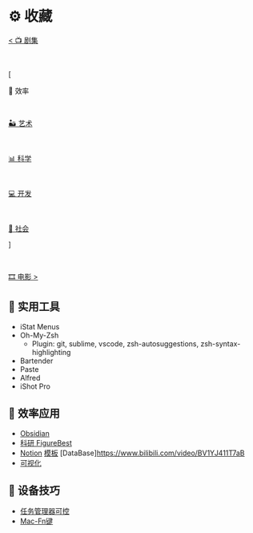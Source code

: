 # ⚙️ 收藏


<div class="nav-tab">
  <a href="../drama"><p class="not">< 📺 剧集</p></a>&nbsp;&nbsp;
  <p class="bord">[</p>
  <p class="now">🧩 效率</p>&nbsp;
  <a href="../tool-art"><p class="not">🏜️ 艺术</p></a>&nbsp;
  <a href="../tool-sci"><p class="not">📊 科学</p></a>&nbsp;
  <a href="../tool-dev"><p class="not">💻 开发</p></a>&nbsp;
  <a href="../tool-social"><p class="not">🚄 社会</p></a>
  <p class="bord">]</p>&nbsp;&nbsp;
  <a href="../movies"><p class="not">🎞️ 电影 ></p></a>
</div>

<h2>🔖 实用工具</h2>

- iStat Menus
- Oh-My-Zsh
  - Plugin: git, sublime, vscode, zsh-autosuggestions, zsh-syntax-highlighting
- Bartender
- Paste
- Alfred
- iShot Pro

<h2>🔖 效率应用</h2>

- [Obsidian](https://www.bilibili.com/video/BV18a411r7mt)
- [科研 FigureBest](https://www.bilibili.com/video/BV1xA411c7Cv)
- [Notion](https://www.bilibili.com/video/BV1aV411v7te) [模板](https://www.bilibili.com/video/BV1aa4y1a7Gi) [DataBase]https://www.bilibili.com/video/BV1YJ411T7aB
- [可视化](https://www.bilibili.com/video/BV1L34y1o7gu)

<h2>🔖 设备技巧</h2>

- [任务管理器可控](https://www.bilibili.com/video/BV1Ns411R7Yz)
- [Mac-Fn键](https://www.bilibili.com/video/BV1HU4y1K7Ax)

